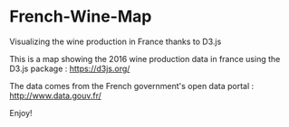 # French-Wine-Map

Visualizing the wine production in France thanks to D3.js

This is a map showing the 2016 wine production data in france using the D3.js package : https://d3js.org/

The data comes from the French government's open data portal : http://www.data.gouv.fr/

Enjoy!
